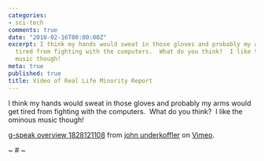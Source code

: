 ```yaml
---
categories:
- sci-tech
comments: true
date: "2010-02-16T00:00:00Z"
excerpt: I think my hands would sweat in those gloves and probably my arms would get
  tired from fighting with the computers.  What do you think?  I like the ominous
  music though!
meta: true
published: true
title: Video of Real Life Minority Report
---
```


I think my hands would sweat in those gloves and probably my arms would get tired from fighting with the computers.  What do you think?  I like the ominous music though! 

[g-speak overview 1828121108][1] from [john underkoffler][2] on [Vimeo][3].

 [1]: http://vimeo.com/2229299
 [2]: http://vimeo.com/user922585
 [3]: http://vimeo.com 

~ # ~